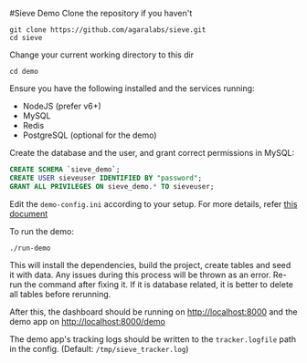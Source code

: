 #Sieve Demo
Clone the repository if you haven't

```shell
git clone https://github.com/agaralabs/sieve.git
cd sieve
```

Change your current working directory to this dir

```shell
cd demo
```

Ensure you have the following installed and the services running:

- NodeJS (prefer v6+)
- MySQL
- Redis
- PostgreSQL (optional for the demo)

Create the database and the user, and grant correct permissions in MySQL:

```sql
CREATE SCHEMA `sieve_demo`;
CREATE USER sieveuser IDENTIFIED BY "password";
GRANT ALL PRIVILEGES ON sieve_demo.* TO sieveuser;
```

Edit the `demo-config.ini` according to your setup. For more details, refer [this document](../dashboard/server/README.md#configuration)

To run the demo:

```shell
./run-demo
```

This will install the dependencies, build the project, create tables and seed it with data. Any issues during this process will be thrown as an error. Re-run the command after fixing it. If it is database related, it is better to delete all tables before rerunning.

After this, the dashboard should be running on [http://localhost:8000](http://localhost:8000) and the demo app on [http://localhost:8000/demo](http://localhost:8000/demo)

The demo app's tracking logs should be written to the `tracker.logfile` path in the config. (Default: `/tmp/sieve_tracker.log`)
